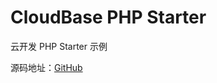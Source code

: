 # CloudBase PHP Starter

云开发 PHP Starter 示例

源码地址：[GitHub](https://github.com/TencentCloudBase/cloudbase-examples/blob/master/php-starter/README.md)

